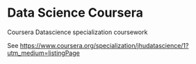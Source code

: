 Data Science Coursera
===================

Coursera Datascience specialization coursework

See https://www.coursera.org/specialization/jhudatascience/1?utm_medium=listingPage
